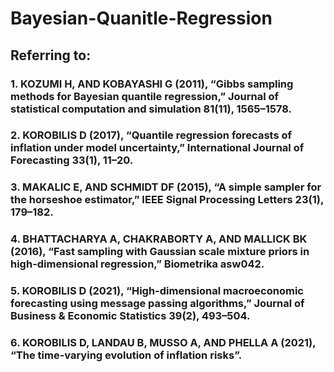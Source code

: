 # Bayesian-Quanitle-Regression
## Referring to:
### 1. KOZUMI H, AND KOBAYASHI G (2011), “Gibbs sampling methods for Bayesian quantile regression,” Journal of statistical computation and simulation 81(11), 1565–1578.
### 2. KOROBILIS D (2017), “Quantile regression forecasts of inflation under model uncertainty,” International Journal of Forecasting 33(1), 11–20.
### 3. MAKALIC E, AND SCHMIDT DF (2015), “A simple sampler for the horseshoe estimator,” IEEE Signal Processing Letters 23(1), 179–182.
### 4. BHATTACHARYA A, CHAKRABORTY A, AND MALLICK BK (2016), “Fast sampling with Gaussian scale mixture priors in high-dimensional regression,” Biometrika asw042.
### 5. KOROBILIS D (2021), “High-dimensional macroeconomic forecasting using message passing algorithms,” Journal of Business & Economic Statistics 39(2), 493–504.
### 6. KOROBILIS D, LANDAU B, MUSSO A, AND PHELLA A (2021), “The time-varying evolution of inflation risks”.

